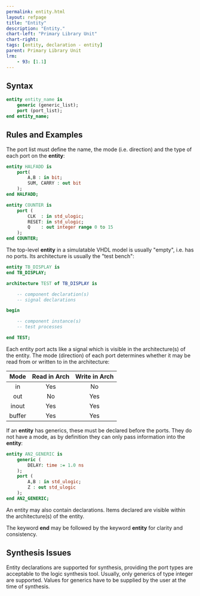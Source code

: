 ```yaml
---
permalink: entity.html
layout: refpage
title: "Entity"
description: "Entity."
chart-left: "Primary Library Unit"
chart-right:
tags: [entity, declaration - entity]
parent: Primary Library Unit
lrm:
    - 93: [1.1]
---
```


## Syntax

```vhdl
entity entity_name is
    generic (generic_list);
    port (port_list);
end entity_name;
```

## Rules and Examples

The port list must define the name, the mode (i.e. direction) and the type of each port on the __entity__:
```vhdl
entity HALFADD is
    port(
        A,B : in bit;
        SUM, CARRY : out bit
    );
end HALFADD;

entity COUNTER is
    port (
        CLK  : in std_ulogic;
        RESET: in std_ulogic;
        Q    : out integer range 0 to 15
    );
end COUNTER;
```

The top-level __entity__ in a simulatable VHDL model is usually "empty", i.e. has no ports. Its architecture is usually the "test bench":
```vhdl
entity TB_DISPLAY is
end TB_DISPLAY;

architecture TEST of TB_DISPLAY is

    -- component declaration(s)
    -- signal declarations

begin

    -- component instance(s)
    -- test processes

end TEST;
```

Each entity port acts like a signal which is visible in the architecture(s) of the entity. The mode (direction) of each port determines whether it may be read from or written to in the architecture:

|  Mode  | Read in Arch | Write in Arch |
|:------:|:------------:|:-------------:|
| in     | Yes          | No            |
| out    | No           | Yes           |
| inout  | Yes          | Yes           |
| buffer | Yes          | Yes           |

If an __entity__ has generics, these must be declared before the ports. They do not have a mode, as by definition they can only pass information into the __entity__:
```vhdl
entity AN2_GENERIC is
    generic (
        DELAY: time := 1.0 ns
    );
    port (
        A,B : in std_ulogic;
        Z : out std_ulogic
    );
end AN2_GENERIC;
```

An entity may also contain declarations. Items declared are visible within the architecture(s) of the entity.

The keyword __end__ may be followed by the keyword __entity__ for clarity and consistency.

## Synthesis Issues

Entity declarations are supported for synthesis, providing the port types are acceptable to the logic synthesis tool. Usually, only generics of type integer are supported. Values for generics have to be supplied by the user at the time of synthesis.
